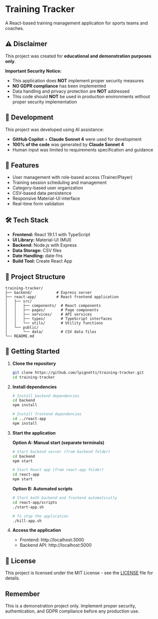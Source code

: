 # Training Tracker

A React-based training management application for sports teams and coaches.

## ⚠️ Disclaimer

This project was created for **educational and demonstration purposes only**.

**Important Security Notice:**
- This application does **NOT** implement proper security measures
- **NO GDPR compliance** has been implemented
- Data handling and privacy protection are **NOT** addressed
- This code should **NOT** be used in production environments without proper security implementation

## 🤖 Development

This project was developed using AI assistance:
- **GitHub Copilot** + **Claude Sonnet 4** were used for development
- **100% of the code** was generated by **Claude Sonnet 4**
- Human input was limited to requirements specification and guidance

## 🚀 Features

- User management with role-based access (Trainer/Player)
- Training session scheduling and management
- Category-based user organization
- CSV-based data persistence
- Responsive Material-UI interface
- Real-time form validation

## 🛠️ Tech Stack

- **Frontend:** React 19.1.1 with TypeScript
- **UI Library:** Material-UI (MUI)
- **Backend:** Node.js with Express
- **Data Storage:** CSV files
- **Date Handling:** date-fns
- **Build Tool:** Create React App

## 📁 Project Structure

```
training-tracker/
├── backend/           # Express server
├── react-app/         # React frontend application
│   ├── src/
│   │   ├── components/  # React components
│   │   ├── pages/       # Page components
│   │   ├── services/    # API services
│   │   ├── types/       # TypeScript interfaces
│   │   └── utils/       # Utility functions
│   └── public/
│       └── data/        # CSV data files
└── README.md
```

## 🚦 Getting Started

1. **Clone the repository**
   ```bash
   git clone https://github.com/lpignotti/training-tracker.git
   cd training-tracker
   ```

2. **Install dependencies**
   ```bash
   # Install backend dependencies
   cd backend
   npm install
   
   # Install frontend dependencies
   cd ../react-app
   npm install
   ```

3. **Start the application**
   
   **Option A: Manual start (separate terminals)**
   ```bash
   # Start backend server (from backend folder)
   cd backend
   npm start
   
   # Start React app (from react-app folder)
   cd react-app
   npm start
   ```
   
   **Option B: Automated scripts**
   ```bash
   # Start both backend and frontend automatically
   cd react-app/scripts
   ./start-app.sh
   
   # To stop the application
   ./kill-app.sh
   ```

4. **Access the application**
   - Frontend: http://localhost:3000
   - Backend API: http://localhost:5000

## 📄 License

This project is licensed under the MIT License - see the [LICENSE](LICENSE) file for details.

## Remember

This is a demonstration project only. Implement proper security, authentication, and GDPR compliance before any production use.
